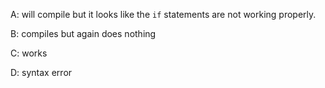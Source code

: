 A: will compile but it looks like the `if` statements are not working
properly.

B: compiles but again does nothing

C: works

D: syntax error 
